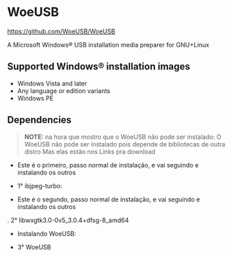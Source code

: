 # WoeUSB

<https://github.com/WoeUSB/WoeUSB>

A Microsoft Windows® USB installation media preparer for GNU+Linux

## Supported Windows® installation images

* Windows Vista and later
* Any language or edition variants
* Windows PE

## Dependencies

> **NOTE:** na hora que mostro que o WoeUSB não pode ser instalado: O WoeUSB não pode ser instalado pois depende de bibliotecas de outra distro Mas elas estão nos Links pra download

* Este é o primeiro, passo normal de instalação, e vai seguindo e instalando os outros
* 1° ibjpeg-turbo:

* Este é o segundo, passo normal de instalação, e vai seguindo e instalando os outros

. 2° libwxgtk3.0-0v5_3.0.4+dfsg-8_amd64

* Instalando WoeUSB:

* 3° WoeUSB
